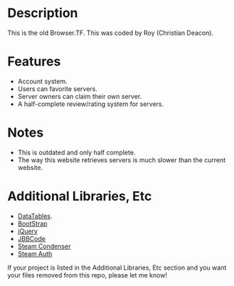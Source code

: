 # Description
This is the old Browser.TF. This was coded by Roy (Christian Deacon).

# Features
* Account system.
* Users can favorite servers.
* Server owners can claim their own server.
* A half-complete review/rating system for servers.

# Notes
* This is outdated and only half complete.
* The way this website retrieves servers is much slower than the current website.

# Additional Libraries, Etc
* [DataTables](https://datatables.net/).
* [BootStrap](http://getbootstrap.com/)
* [jQuery](https://jquery.com/)
* [JBBCode](http://jbbcode.com/)
* [Steam Condenser](https://github.com/koraktor/steam-condenser)
* [Steam Auth](https://github.com/SmItH197/SteamAuthentication)

If your project is listed in the Additional Libraries, Etc section and you want your files removed from this repo, please let me know!

